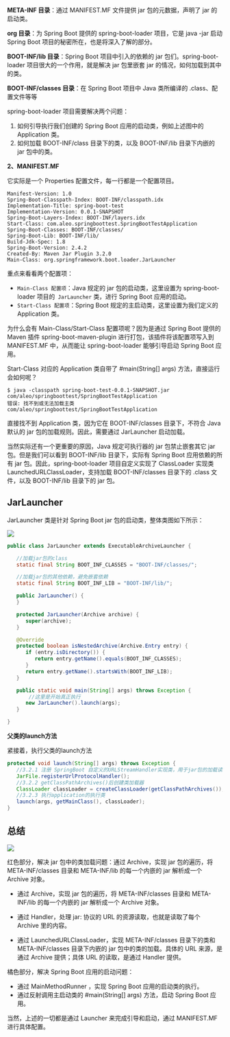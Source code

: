 **META-INF 目录**：通过 MANIFEST.MF 文件提供 jar 包的元数据，声明了 jar 的启动类。

**org 目录**：为 Spring Boot 提供的 spring-boot-loader 项目，它是 java -jar 启动 Spring Boot 项目的秘密所在，也是将深入了解的部分。

**BOOT-INF/lib 目录**：Spring Boot 项目中引入的依赖的 jar 包们。spring-boot-loader 项目很大的一个作用，就是解决 jar 包里嵌套 jar 的情况，如何加载到其中的类。

**BOOT-INF/classes 目录**：在 Spring Boot 项目中 Java 类所编译的 .class、配置文件等等



 spring-boot-loader 项目需要解决两个问题：

1. 如何引导执行我们创建的 Spring Boot 应用的启动类，例如上述图中的 Application 类。
2. 如何加载 BOOT-INF/class 目录下的类，以及 BOOT-INF/lib 目录下内嵌的 jar 包中的类。



**2、MANIFEST.MF**

它实际是一个 Properties 配置文件，每一行都是一个配置项目。

```
Manifest-Version: 1.0
Spring-Boot-Classpath-Index: BOOT-INF/classpath.idx
Implementation-Title: spring-boot-test
Implementation-Version: 0.0.1-SNAPSHOT
Spring-Boot-Layers-Index: BOOT-INF/layers.idx
Start-Class: com.aleo.springboottest.SpringBootTestApplication
Spring-Boot-Classes: BOOT-INF/classes/
Spring-Boot-Lib: BOOT-INF/lib/
Build-Jdk-Spec: 1.8
Spring-Boot-Version: 2.4.2
Created-By: Maven Jar Plugin 3.2.0
Main-Class: org.springframework.boot.loader.JarLauncher
```

重点来看看两个配置项：

- `Main-Class 配置项`：Java 规定的 jar 包的启动类，这里设置为 spring-boot-loader 项目的` JarLauncher` 类，进行 Spring Boot 应用的启动。
- `Start-Class 配置项`：Spring Boot 规定的主启动类，这里设置为我们定义的 Application 类。

为什么会有 Main-Class/Start-Class 配置项呢？因为是通过 Spring Boot 提供的 Maven 插件 spring-boot-maven-plugin 进行打包，该插件将该配置项写入到 MANIFEST.MF 中，从而能让 spring-boot-loader 能够引导启动 Spring Boot 应用。

Start-Class 对应的 Application 类自带了 #main(String[] args) 方法，直接运行会如何呢？

```
$ java -classpath spring-boot-test-0.0.1-SNAPSHOT.jar com/aleo/springboottest/SpringBootTestApplication
错误: 找不到或无法加载主类 com/aleo/springboottest/SpringBootTestApplication
```

直接找不到 Application 类，因为它在 BOOT-INF/classes 目录下，不符合 Java 默认的 jar 包的加载规则。因此，需要通过 JarLauncher 启动加载。

当然实际还有一个更重要的原因，Java 规定可执行器的 jar 包禁止嵌套其它 jar 包。但是我们可以看到 BOOT-INF/lib 目录下，实际有 Spring Boot 应用依赖的所有 jar 包。因此，spring-boot-loader 项目自定义实现了 ClassLoader 实现类 LaunchedURLClassLoader，支持加载 BOOT-INF/classes 目录下的 .class 文件，以及 BOOT-INF/lib 目录下的 jar 包。



## **JarLauncher**

JarLauncher 类是针对 Spring Boot jar 包的启动类，整体类图如下所示：

![](https://youpaiyun.zongqilive.cn/image/20210312175735.png)

```java
public class JarLauncher extends ExecutableArchiveLauncher {

   //加载jar包的class
   static final String BOOT_INF_CLASSES = "BOOT-INF/classes/";

   //加载jar包的其他依赖，避免嵌套依赖
   static final String BOOT_INF_LIB = "BOOT-INF/lib/";

   public JarLauncher() {
   }

   protected JarLauncher(Archive archive) {
      super(archive);
   }

   @Override
   protected boolean isNestedArchive(Archive.Entry entry) {
      if (entry.isDirectory()) {
         return entry.getName().equals(BOOT_INF_CLASSES);
      }
      return entry.getName().startsWith(BOOT_INF_LIB);
   }

   public static void main(String[] args) throws Exception {
       //这里是开始真正执行
      new JarLauncher().launch(args);
   }

}
```

**父类的launch方法**

紧接着，执行父类的launch方法

```java
protected void launch(String[] args) throws Exception {
   //3.2.1 注册 SpringBoot 自定义的URLStreamHandler实现类，用于jar包的加载读取
   JarFile.registerUrlProtocolHandler();
   //3.2.2 getClassPathArchives()后创建类加载器
   ClassLoader classLoader = createClassLoader(getClassPathArchives());
   //3.2.3 执行application的执行类
   launch(args, getMainClass(), classLoader);
}
```



## 总结

![](https://youpaiyun.zongqilive.cn/image/20210312180125.png)

红色部分，解决 jar 包中的类加载问题：通过 Archive，实现 jar 包的遍历，将 META-INF/classes 目录和 META-INF/lib 的每一个内嵌的 jar 解析成一个 Archive 对象。

- 通过 Archive，实现 jar 包的遍历，将 META-INF/classes 目录和 META-INF/lib 的每一个内嵌的 jar 解析成一个 Archive 对象。

- 通过 Handler，处理 jar: 协议的 URL 的资源读取，也就是读取了每个 Archive 里的内容。

- 通过 LaunchedURLClassLoader，实现 META-INF/classes 目录下的类和 META-INF/classes 目录下内嵌的 jar 包中的类的加载。具体的 URL 来源，是通过 Archive 提供；具体 URL 的读取，是通过 Handler 提供。

  

橘色部分，解决 Spring Boot 应用的启动问题：

- 通过 MainMethodRunner ，实现 Spring Boot 应用的启动类的执行。
- 通过反射调用主启动类的 #main(String[] args) 方法，启动 Spring Boot 应用。

当然，上述的一切都是通过 Launcher 来完成引导和启动，通过 MANIFEST.MF 进行具体配置。























